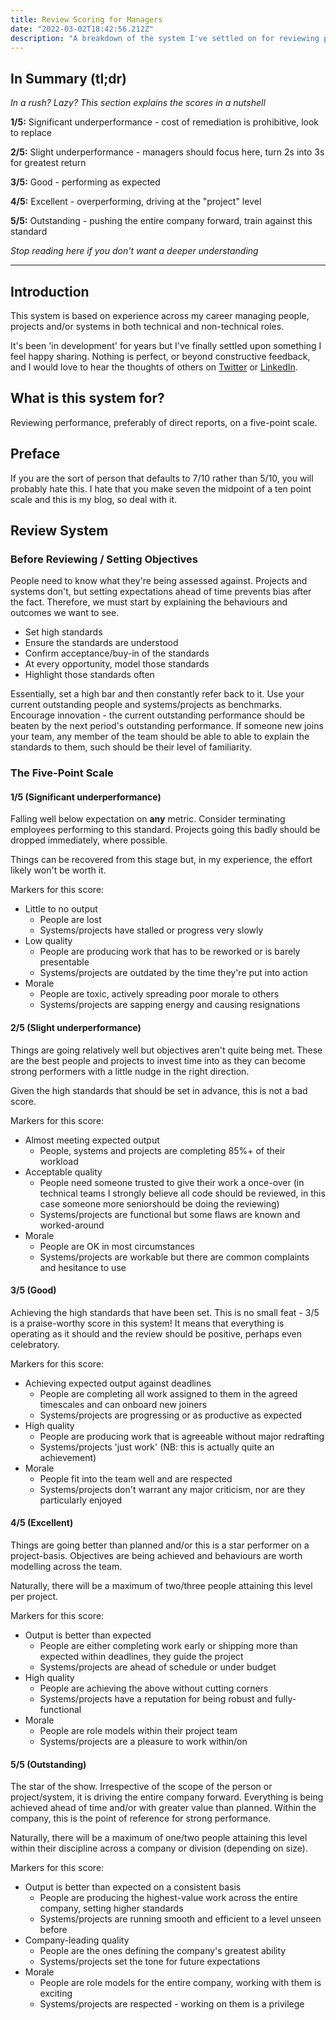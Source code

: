 ```yaml
---
title: Review Scoring for Managers
date: "2022-03-02T18:42:56.212Z"
description: "A breakdown of the system I've settled on for reviewing performance on a five-point scale"
---
```


## In Summary (tl;dr)

_In a rush? Lazy? This section explains the scores in a nutshell_

**1/5:** Significant underperformance - cost of remediation is prohibitive, look to replace

**2/5:** Slight underperformance - managers should focus here,  turn 2s into 3s for greatest return

**3/5:** Good - performing as expected

**4/5:** Excellent - overperforming, driving at the "project" level

**5/5:** Outstanding - pushing the entire company forward, train against this standard

_Stop reading here if you don't want a deeper understanding_

---

## Introduction

This system is based on experience across my career managing people, projects and/or systems in both technical and non-technical roles.

It's been 'in development' for years but I've finally settled upon something I feel happy sharing. Nothing is perfect, or beyond constructive feedback, and I would love to hear the thoughts of others on [Twitter](https://twitter.com/eStivaros) or [LinkedIn](https://linkedin.com/in/estivaros).

## What is this system for?

Reviewing performance, preferably of direct reports, on a five-point scale.

## Preface

If you are the sort of person that defaults to 7/10 rather than 5/10, you will probably hate this. I hate that you make seven the midpoint of a ten point scale and this is my blog, so deal with it.

## Review System

### Before Reviewing / Setting Objectives

People need to know what they're being assessed against. Projects and systems don't, but setting expectations ahead of time prevents bias after the fact. Therefore, we must start by explaining the behaviours and outcomes we want to see.

* Set high standards
* Ensure the standards are understood
* Confirm acceptance/buy-in of the standards
* At every opportunity, model those standards
* Highlight those standards often

Essentially, set a high bar and then constantly refer back to it. Use your current outstanding people and systems/projects as benchmarks. Encourage innovation - the current outstanding performance should be beaten by the next period's outstanding performance. If someone new joins your team, any member of the team should be able to able to explain the standards to them, such should be their level of familiarity.

### The Five-Point Scale

#### 1/5 (Significant underperformance)

Falling well below expectation on **any** metric. Consider terminating employees performing to this standard. Projects going this badly should be dropped immediately, where possible.

Things can be recovered from this stage but, in my experience, the effort likely won't be worth it.

Markers for this score:

* Little to no output
  * People are lost
  * Systems/projects have stalled or progress very slowly
* Low quality
  * People are producing work that has to be reworked or is barely presentable
  * Systems/projects are outdated by the time they're put into action
* Morale
  * People are toxic, actively spreading poor morale to others
  * Systems/projects are sapping energy and causing resignations

#### 2/5 (Slight underperformance)

Things are going relatively well but objectives aren't quite being met.
These are the best people and projects to invest time into as they can become strong performers with a little nudge in the right direction.

Given the high standards that should be set in advance, this is not a bad score.

Markers for this score:

* Almost meeting expected output
  * People, systems and projects are completing 85%+ of their workload
* Acceptable quality
  * People need someone trusted to give their work a once-over (in technical teams I strongly believe all code should be reviewed, in this case someone more seniorshould be doing the reviewing)
  * Systems/projects are functional but some flaws are known and worked-around
* Morale
  * People are OK in most circumstances
  * Systems/projects are workable but there are common complaints and hesitance to use

#### 3/5 (Good)

Achieving the high standards that have been set. This is no small feat - 3/5 is a praise-worthy score in this system!
It means that everything is operating as it should and the review should be positive, perhaps even celebratory.

Markers for this score:

* Achieving expected output against deadlines
  * People are completing all work assigned to them in the agreed timescales and can onboard new joiners
  * Systems/projects are progressing or as productive as expected
* High quality
  * People are producing work that is agreeable without major redrafting
  * Systems/projects 'just work' (NB: this is actually quite an achievement)
* Morale
  * People fit into the team well and are respected
  * Systems/projects don't warrant any major criticism, nor are they particularly enjoyed

#### 4/5 (Excellent)

Things are going better than planned and/or this is a star performer on a project-basis. Objectives are being achieved and behaviours are worth modelling across the team.

Naturally, there will be a maximum of two/three people attaining this level per project.

Markers for this score:

* Output is better than expected
  * People are either completing work early or shipping more than expected within deadlines, they guide the project
  * Systems/projects are ahead of schedule or under budget
* High quality
  * People are achieving the above without cutting corners
  * Systems/projects have a reputation for being robust and fully-functional
* Morale
  * People are role models within their project team
  * Systems/projects are a pleasure to work within/on

#### 5/5 (Outstanding)

The star of the show. Irrespective of the scope of the person or project/system, it is driving the entire company forward. Everything is being achieved ahead of time and/or with greater value than planned. Within the company, this is the point of reference for strong performance.

Naturally, there will be a maximum of one/two people attaining this level within their discipline across a company or division (depending on size).

Markers for this score:

* Output is better than expected on a consistent basis
  * People are producing the highest-value work across the entire company, setting higher standards
  * Systems/projects are running smooth and efficient to a level unseen before
* Company-leading quality
  * People are the ones defining the company's greatest ability
  * Systems/projects set the tone for future expectations
* Morale
  * People are role models for the entire company, working with them is exciting
  * Systems/projects are respected - working on them is a privilege
